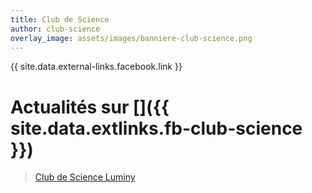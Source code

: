 ```yaml
---
title: Club de Science
author: club-science
overlay_image: assets/images/banniere-club-science.png
---
```


{{ site.data.external-links.facebook.link }}

# Actualités sur [<i class='fab fa-facebook-square'></i>]({{ site.data.extlinks.fb-club-science }})

<div id="fb-root"></div>
<script async defer crossorigin="anonymous"
src="https://connect.facebook.net/fr_FR/sdk.js#xfbml=1&version=v5.0"></script>

<div class="fb-page"
data-href="https://www.facebook.com/Club-de-Science-Luminy-114357542612098/"
data-tabs="timeline" data-width="500" data-height="700" data-small-header="false"
data-adapt-container-width="true" data-hide-cover="false"
data-show-facepile="false">
<blockquote
cite="https://www.facebook.com/Club-de-Science-Luminy-114357542612098/"
class="fb-xfbml-parse-ignore"><a
href="https://www.facebook.com/Club-de-Science-Luminy-114357542612098/">Club de
Science Luminy</a></blockquote>
</div>
